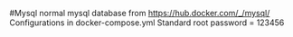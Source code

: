 #Mysql
normal mysql database from <https://hub.docker.com/_/mysql/>
Configurations in docker-compose.yml
Standard root password = 123456
